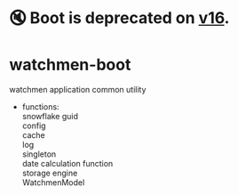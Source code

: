 # 🔇 **Boot is deprecated on [v16](https://github.com/Indexical-Metrics-Measure-Advisory/watchmen).**

# watchmen-boot
watchmen application common utility

* functions:  
snowflake guid  
config  
cache  
log  
singleton  
date calculation function    
storage engine  
WatchmenModel  

